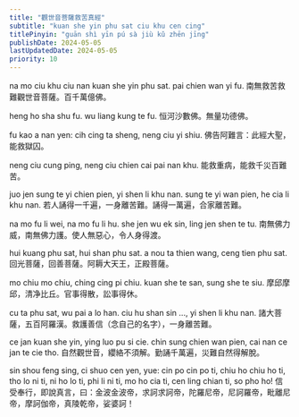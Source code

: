 ```yaml
---
title: "觀世音菩薩救苦真經"
subtitle: "kuan she yin phu sat ciu khu cen cing"
titlePinyin: "guān shì yīn pú sà jiù kǔ zhēn jīng"
publishDate: 2024-05-05
lastUpdatedDate: 2024-05-05
priority: 10
---
```


na mo ciu khu ciu nan kuan she yin phu sat. pai chien wan yi fu.
南無救苦救難觀世音菩薩。百千萬億佛。

heng ho sha shu fu. wu liang kung te fu.
恒河沙數佛。無量功德佛。

fu kao a nan yen: cih cing ta sheng, neng ciu yi shiu.
佛告阿難言：此經大聖，能救獄囚。

neng ciu cung ping, neng ciu chien cai pai nan khu.
能救重病，能救千災百難苦。

juo jen sung te yi chien pien, yi shen li khu nan. sung te yi wan pien, he cia li khu nan.
若人誦得一千遍，一身離苦難。誦得一萬遍，合家離苦難。

na mo fu li wei, na mo fu li hu. she jen wu ek sin, ling jen shen te tu.
南無佛力威，南無佛力護。使人無惡心，令人身得渡。

hui kuang phu sat, hui shan phu sat. a nou ta thien wang, ceng tien phu sat.
回光菩薩，回善菩薩。阿耨大天王，正殿菩薩。

mo chiu mo chiu, ching cing pi chiu. kuan she te san, sung she te siu.
摩邱摩邱，清净比丘。官事得散，訟事得休。

cu ta phu sat, wu pai a lo han. ciu hu shan sin ..., yi shen li khu nan.
諸大菩薩，五百阿羅漢。救護善信（念自己的名字），一身離苦難。

ce jan kuan she yin, ying luo pu si cie. chin sung chien wan pien, cai nan ce jan te cie tho.
自然觀世音，纓絡不須解。勤誦千萬遍，災難自然得解脫。

sin shou feng sing, ci shuo cen yen, yue: cin po cin po ti, chiu ho chiu ho ti, tho lo ni ti, ni ho lo ti, phi li ni ti, mo ho cia ti, cen ling chian ti, so pho ho!
信受奉行，即說真言，曰：金波金波帝，求訶求訶帝，陀羅尼帝，尼訶羅帝，毗離尼帝，摩訶伽帝，真陵乾帝，娑婆訶！
